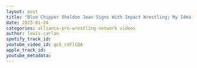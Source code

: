 ```yaml
---
layout: post
title: "Blue Chipper Sheldon Jean Signs With Impact Wrestling; My Idea For An Impact Wrestling Tournament"
date: 2023-01-24
categories: alliance-pro-wrestling-network videos
author: lewis-carlan
spotify_track_id: 
youtube_video_id: gcE_cVFlCQA
apple_track_id: 
youtube_metadata: 
---
```

